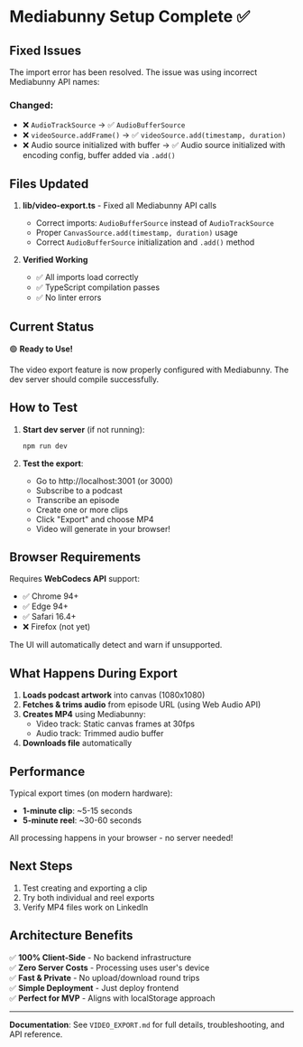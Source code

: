 # Mediabunny Setup Complete ✅

## Fixed Issues

The import error has been resolved. The issue was using incorrect Mediabunny API names:

### Changed:
- ❌ `AudioTrackSource` → ✅ `AudioBufferSource`
- ❌ `videoSource.addFrame()` → ✅ `videoSource.add(timestamp, duration)`
- ❌ Audio source initialized with buffer → ✅ Audio source initialized with encoding config, buffer added via `.add()`

## Files Updated

1. **lib/video-export.ts** - Fixed all Mediabunny API calls
   - Correct imports: `AudioBufferSource` instead of `AudioTrackSource`
   - Proper `CanvasSource.add(timestamp, duration)` usage
   - Correct `AudioBufferSource` initialization and `.add()` method

2. **Verified Working**
   - ✅ All imports load correctly
   - ✅ TypeScript compilation passes
   - ✅ No linter errors

## Current Status

🟢 **Ready to Use!**

The video export feature is now properly configured with Mediabunny. The dev server should compile successfully.

## How to Test

1. **Start dev server** (if not running):
   ```bash
   npm run dev
   ```

2. **Test the export**:
   - Go to http://localhost:3001 (or 3000)
   - Subscribe to a podcast
   - Transcribe an episode
   - Create one or more clips
   - Click "Export" and choose MP4
   - Video will generate in your browser!

## Browser Requirements

Requires **WebCodecs API** support:
- ✅ Chrome 94+
- ✅ Edge 94+
- ✅ Safari 16.4+
- ❌ Firefox (not yet)

The UI will automatically detect and warn if unsupported.

## What Happens During Export

1. **Loads podcast artwork** into canvas (1080x1080)
2. **Fetches & trims audio** from episode URL (using Web Audio API)
3. **Creates MP4** using Mediabunny:
   - Video track: Static canvas frames at 30fps
   - Audio track: Trimmed audio buffer
4. **Downloads file** automatically

## Performance

Typical export times (on modern hardware):
- **1-minute clip**: ~5-15 seconds
- **5-minute reel**: ~30-60 seconds

All processing happens in your browser - no server needed!

## Next Steps

1. Test creating and exporting a clip
2. Try both individual and reel exports
3. Verify MP4 files work on LinkedIn

## Architecture Benefits

✅ **100% Client-Side** - No backend infrastructure  
✅ **Zero Server Costs** - Processing uses user's device  
✅ **Fast & Private** - No upload/download round trips  
✅ **Simple Deployment** - Just deploy frontend  
✅ **Perfect for MVP** - Aligns with localStorage approach  

---

**Documentation**: See `VIDEO_EXPORT.md` for full details, troubleshooting, and API reference.

